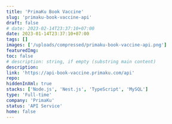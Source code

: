 ```yaml
---
title: 'PrimaKu Book Vaccine'
slug: 'primaku-book-vaccine-api'
draft: false
# date: 2023-02-14T23:37:10+07:00
date: 2023-01-14T23:37:10+07:00
tags: []
images: ['/uploads/compressed/primaku-book-vaccine-api.png']
featuredImg:
toc: false
# description: string, if empty (substring main content)
description:
link: 'https://api-book-vaccine.primaku.com/api'
repo:
hiddenInXml: true
stacks: ['Node.js', 'Nest.js', 'TypeScript', 'MySQL']
type: 'Full-time'
company: 'PrimaKu'
status: 'API Service'
home: false
---
```

